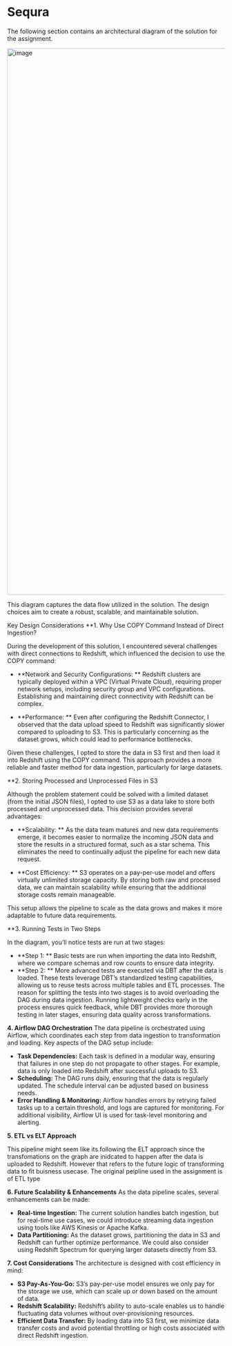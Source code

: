 # Sequra

The following section contains an architectural diagram of the solution for the assignment.

<img width="1262" alt="image" src="https://github.com/user-attachments/assets/ac3f325c-c7c8-4599-bf87-8e820843a52a">

This diagram captures the data flow utilized in the solution. The design choices aim to create a robust, scalable, and maintainable solution.

Key Design Considerations
**1. Why Use COPY Command Instead of Direct Ingestion?

During the development of this solution, I encountered several challenges with direct connections to Redshift, which influenced the decision to use the COPY command:

- **Network and Security Configurations: ** Redshift clusters are typically deployed within a VPC (Virtual Private Cloud), requiring proper network setups, including security group and VPC configurations. Establishing and maintaining direct connectivity with Redshift can be complex.

- **Performance: ** Even after configuring the Redshift Connector, I observed that the data upload speed to Redshift was significantly slower compared to uploading to S3. This is particularly concerning as the dataset grows, which could lead to performance bottlenecks.

Given these challenges, I opted to store the data in S3 first and then load it into Redshift using the COPY command. This approach provides a more reliable and faster method for data ingestion, particularly for large datasets.

**2. Storing Processed and Unprocessed Files in S3

Although the problem statement could be solved with a limited dataset (from the initial JSON files), I opted to use S3 as a data lake to store both processed and unprocessed data. This decision provides several advantages:

- **Scalability: ** As the data team matures and new data requirements emerge, it becomes easier to normalize the incoming JSON data and store the results in a structured format, such as a star schema. This eliminates the need to continually adjust the pipeline for each new data request.

- **Cost Efficiency: ** S3 operates on a pay-per-use model and offers virtually unlimited storage capacity. By storing both raw and processed data, we can maintain scalability while ensuring that the additional storage costs remain manageable.

This setup allows the pipeline to scale as the data grows and makes it more adaptable to future data requirements.

**3. Running Tests in Two Steps

In the diagram, you’ll notice tests are run at two stages:

- **Step 1: ** Basic tests are run when importing the data into Redshift, where we compare schemas and row counts to ensure data integrity.
- **Step 2: ** More advanced tests are executed via DBT after the data is loaded. These tests leverage DBT’s standardized testing capabilities, allowing us to reuse tests across multiple tables and ETL processes.
The reason for splitting the tests into two stages is to avoid overloading the DAG during data ingestion. Running lightweight checks early in the process ensures quick feedback, while DBT provides more thorough testing in later stages, ensuring data quality across transformations.

**4. Airflow DAG Orchestration**
The data pipeline is orchestrated using Airflow, which coordinates each step from data ingestion to transformation and loading. Key aspects of the DAG setup include:

- **Task Dependencies:** Each task is defined in a modular way, ensuring that failures in one step do not propagate to other stages. For example, data is only loaded into Redshift after successful uploads to S3.
- **Scheduling:** The DAG runs daily, ensuring that the data is regularly updated. The schedule interval can be adjusted based on business needs.
- **Error Handling & Monitoring:** Airflow handles errors by retrying failed tasks up to a certain threshold, and logs are captured for monitoring. For additional visibility, Airflow UI is used for task-level monitoring and alerting.



**5. ETL vs ELT Approach**

This pipeline might seem like its following the ELT approach since the transfomations on the graph are inidcated to happen after the data is uploaded to Redshift. However that refers to the future logic of transforming data to fit buisness usecase. The original peipline used in the assignment is of ETL type


**6. Future Scalability & Enhancements**
As the data pipeline scales, several enhancements can be made:

- **Real-time Ingestion:** The current solution handles batch ingestion, but for real-time use cases, we could introduce streaming data ingestion using tools like AWS Kinesis or Apache Kafka.
- **Data Partitioning:** As the dataset grows, partitioning the data in S3 and Redshift can further optimize performance. We could also consider using Redshift Spectrum for querying larger datasets directly from S3.

**7. Cost Considerations**
The architecture is designed with cost efficiency in mind:

- **S3 Pay-As-You-Go:** S3’s pay-per-use model ensures we only pay for the storage we use, which can scale up or down based on the amount of data.
- **Redshift Scalability:** Redshift’s ability to auto-scale enables us to handle fluctuating data volumes without over-provisioning resources.
- **Efficient Data Transfer:** By loading data into S3 first, we minimize data transfer costs and avoid potential throttling or high costs associated with direct Redshift ingestion.
